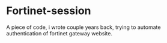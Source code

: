 # Fortinet-session
A piece of code, i wrote couple years back, trying to automate authentication of fortinet gateway website.
